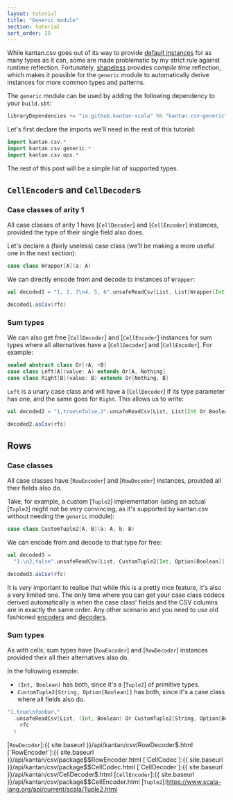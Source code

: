 ```yaml
---
layout: tutorial
title: "Generic module"
section: tutorial
sort_order: 25
---
```

While kantan.csv goes out of its way to provide [default instances](default_instances.html) for as many types as it can,
some are made problematic by my strict rule against runtime reflection. Fortunately, [shapeless](https://github.com/milessabin/shapeless)
provides _compile time_ reflection, which makes it possible for the `generic` module to automatically derive instances
for more common types and patterns.

The `generic` module can be used by adding the following dependency to your `build.sbt`:

```scala
libraryDependencies += "io.github.kantan-scala" %% "kantan.csv-generic" % "@VERSION@"
```

Let's first declare the imports we'll need in the rest of this tutorial:

```scala mdoc:silent
import kantan.csv.*
import kantan.csv.generic.*
import kantan.csv.ops.*
```

The rest of this post will be a simple list of supported types.

## `CellEncoder`s and `CellDecoder`s

### Case classes of arity 1

All case classes of arity 1 have [`CellDecoder`] and [`CellEncoder`] instances, provided the type of their single field
also does.

Let's declare a (fairly useless) case class (we'll be making a more useful one in the next section):

```scala mdoc:silent
case class Wrapper[A](a: A)
```

We can directly encode from and decode to instances of `Wrapper`:

```scala mdoc
val decoded1 = "1, 2, 3\n4, 5, 6".unsafeReadCsv[List, List[Wrapper[Int]]](rfc)

decoded1.asCsv(rfc)
```

### Sum types

We can also get free [`CellDecoder`] and [`CellEncoder`] instances for sum types where all alternatives have a
[`CellDecoder`] and [`CellEncoder`]. For example:

```scala mdoc:silent
sealed abstract class Or[+A, +B]
case class Left[A](value: A) extends Or[A, Nothing]
case class Right[B](value: B) extends Or[Nothing, B]
```

`Left` is a unary case class and will have a [`CellDecoder`] if its type parameter has one, and the same goes for
`Right`. This allows us to write:

```scala mdoc
val decoded2 = "1,true\nfalse,2".unsafeReadCsv[List, List[Int Or Boolean]](rfc)

decoded2.asCsv(rfc)
```

## Rows

### Case classes

All case classes have [`RowEncoder`] and [`RowDecoder`] instances, provided all their fields also do.

Take, for example, a custom [`Tuple2`] implementation (using an actual [`Tuple2`] might not be very convincing, as
it's supported by kantan.csv without needing the `generic` module):

```scala mdoc:silent
case class CustomTuple2[A, B](a: A, b: B)
```

We can encode from and decode to that type for free:

```scala mdoc
val decoded3 =
  "1,\n2,false".unsafeReadCsv[List, CustomTuple2[Int, Option[Boolean]]](rfc)

decoded3.asCsv(rfc)
```

It is *very* important to realise that while this is a pretty nice feature, it's also a very limited one. The only
time where you can get your case class codecs derived automatically is when the case class' fields and the CSV columns
are in exactly the same order. Any other scenario and you need to use old fashioned
[encoders](arbitrary_types_as_rows.html) and [decoders](rows_as_arbitrary_types.html).

### Sum types

As with cells, sum types have [`RowEncoder`] and [`RowDecoder`] instances provided their all their alternatives also do.

In the following example:

* `(Int, Boolean)` has both, since it's a [`Tuple2`] of primitive types.
* `CustomTuple2[String, Option[Boolean]]` has both, since it's a case class where all fields also do.

```scala mdoc
"1,true\nfoobar,"
  .unsafeReadCsv[List, (Int, Boolean) Or CustomTuple2[String, Option[Boolean]]](
    rfc
  )
```

[`RowDecoder`]:{{ site.baseurl }}/api/kantan/csv/RowDecoder$.html
[`RowEncoder`]:{{ site.baseurl }}/api/kantan/csv/package$$RowEncoder.html
[`CellCodec`]:{{ site.baseurl }}/api/kantan/csv/package$$CellCodec.html
[`CellDecoder`]:{{ site.baseurl }}/api/kantan/csv/CellDecoder$.html
[`CellEncoder`]:{{ site.baseurl }}/api/kantan/csv/package$$CellEncoder.html
[`Tuple2`]:https://www.scala-lang.org/api/current/scala/Tuple2.html
